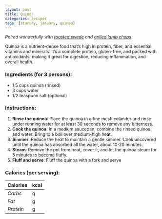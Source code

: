 ```yaml
---
layout: post
title: Quinoa
categories: recipes
tags: [starchy, january, quinoa]
---
```


*Paired wonderfully with <a href="/recipes/roasted-swede">roasted swede</a> and <a href="/recipes/grilled-lamb-chops">grilled lamb chops</a>*

Quinoa is a nutrient-dense food that’s high in protein, fiber, and essential vitamins and minerals. It’s a complete protein, gluten-free, and packed with antioxidants, making it great for digestion, reducing inflammation, and overall health.

### Ingredients (for 3 persons):
- 1.5 cups quinoa (rinsed)
- 3 cups water
- 1/2 teaspoon salt (optional)

### Instructions:
1. **Rinse the quinoa**: Place the quinoa in a fine mesh colander and rinse under running water for at least 30 seconds to remove any bitterness.
2. **Cook the quinoa**: In a medium saucepan, combine the rinsed quinoa and water. Bring to a boil over medium-high heat.
3. **Simmer**: Reduce the heat to maintain a gentle simmer. Cook uncovered until the quinoa has absorbed all the water, about 10-20 minutes.
4. **Steam**: Remove the pot from heat, cover it, and let the quinoa steam for 5 minutes to become fluffy.
5. **Fluff and serve**: Fluff the quinoa with a fork and serve

### Calories (per serving):

| **Calories** | kcal |
| ----------- | ----------- |
| *Carbs* | g |
| *Fat* | g |
| *Protein* | g |